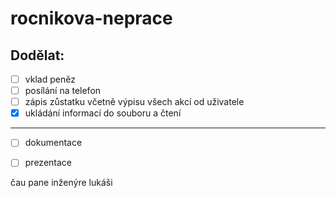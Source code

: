 ﻿# rocnikova-neprace
## Dodělat:
- [ ] vklad peněz
- [ ] posílání na telefon
- [ ] zápis zůstatku včetně výpisu všech akcí od uživatele
- [x] ukládání informací do souboru a čtení
---
- [ ] dokumentace
- [ ] prezentace


čau pane inženýre lukáši
